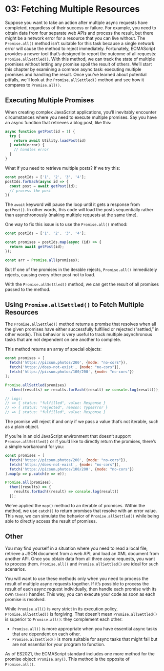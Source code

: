 # 03: Fetching Multiple Resources

Suppose you want to take an action after multiple async requests have completed, regardless of their success or failure. For example, you need to obtain data from four separate web APIs and process the result, but there might be a network error for a resource that you can live without. The `Promise.all()` method isn’t suitable for this task because a single network error will cause the method to reject immediately. Fortunately, ECMAScript provides a newer tool that’s designed to report the outcome of all requests: `Promise.allSettled()`. With this method, we can track the state of multiple promises without letting any promise spoil the result of others. We’ll start this chapter by examining a common async task: executing multiple promises and handling the result. Once you’ve learned about potential pitfalls, we’ll look at the `Promise.allSettled()` method and see how it compares to `Promise.all()`.

## Executing Multiple Promises

When creating complex JavaScript applications, you’ll inevitably encounter circumstances where you need to execute multiple promises. Say you have an async function that retrieves a blog post, like this:

```js
async function getPost(id = 1) {
  try {
    return await Utility.loadPost(id)
  } catch(error) {
    // handles error
  }
}
```

What if you need to retrieve multiple posts? If we try this:

```js
const postIds = ['1', '2', '3', '4'];
postIds.forEach(async id => {
  const post = await getPost(id);
  // process the post   
})
```

The `await` keyword will pause the loop until it gets a response from `getPost()`. In other words, this code will load the posts sequentially rather than asynchronously (making multiple requests at the same time).

One way to fix this issue is to use the `Promise.all()` method:

```js
const postIds = ['1', '2', '3', '4'];

const promises = postIds.map(async (id) => {
  return await getPost(id);
});

const arr = Promise.all(promises);
```

But If one of the promises in the iterable rejects, `Promise.all()` immediately rejects, causing every other post not to load.

With the `Promise.allSettled()` method, we can get the result of all promises passed to the method.

## Using `Promise.allSettled()` to Fetch Multiple Resources

The `Promise.allSettled()` method returns a promise that resolves when all the given promises have either successfully fulfilled or rejected (“settled,” in other words). This behavior is very useful to track multiple asynchronous tasks that are not dependent on one another to complete.

This method returns an array of special objects:

```js
const promises = [
  fetch('https://picsum.photos/200', {mode: "no-cors"}), 
  fetch('https://does-not-exist', {mode: "no-cors"}),
  fetch('https://picsum.photos/100/200', {mode: "no-cors"})
];

Promise.allSettled(promises)
  .then((results) => results.forEach((result) => console.log(result)));

// logs:
// => { status: "fulfilled", value: Response }
// => { status: "rejected", reason: TypeError }
// => { status: "fulfilled", value: Response }
```

The promise will reject if and only if we pass a value that’s not iterable, such as a plain object.

If you’re in an old JavaScript environment that doesn’t support `Promise.allSettled()` or if you’d like to directly return the promises, there’s a simple workaround for you:

```js
const promises = [
  fetch('https://picsum.photos/200', {mode: "no-cors"}),
  fetch('https://does-not-exist', {mode: "no-cors"}),
  fetch('https://picsum.photos/100/200', {mode: "no-cors"})
].map(p => p.catch(e => e)); 

Promise.all(promises).
  then((results) => {
    results.forEach((result) => console.log(result))
  });
```

We’ve applied the `map()` method to an iterable of promises. Within the method, we use `catch()` to return promises that resolve with an error value. This way, we can simulate the behavior of `Promise.allSettled()` while being able to
directly access the result of promises.

## Other

You may find yourself in a situation where you need to read a local file, retrieve a JSON document from a web API, and load an XML document from another API. Once you obtain data from all three async requests, you want to process them. `Promise.all()` and `Promise.allSettled()` are ideal for such scenarios.

You will want to use these methods only when you need to process the result of multiple async requests together. If it’s possible to process the result of each async request individually, then handle each promise with its own `then()` handler. This way, you can execute your code as soon as each promise is resolved.

While `Promise.all()` is very strict in its execution policy, `Promise.allSettled()` is forgiving. That doesn’t mean `Promise.allSettled()` is superior to `Promise.all()`: they complement each other:

- `Promise.all()` is more appropriate when you have essential async tasks that are dependent on each other.
- `Promise.allSettled()` is more suitable for async tasks that might fail but are not essential for your program to function.

As of ES2021, the ECMAScript standard includes one more method for the promise object: `Promise.any()`. This method is the opposite of `Promise.all()`.

